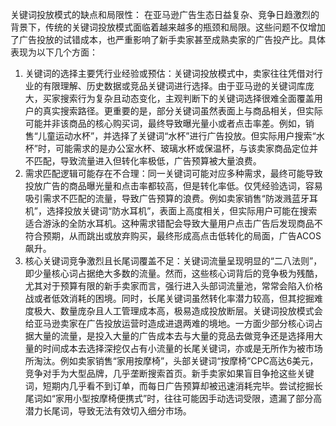 关键词投放模式的缺点和局限性：
在亚马逊广告生态日益复杂、竞争日趋激烈的背景下，传统的关键词投放模式面临着越来越多的瓶颈和局限。这些问题不仅增加了广告投放的试错成本，也严重影响了新手卖家甚至成熟卖家的广告投产比。具体表现为以下几个方面：
1. 关键词的选择主要凭行业经验或预估：关键词投放模式中，卖家往往凭借对行业的有限理解、历史数据或竞品关键词进行选择。由于亚马逊的关键词库庞大，买家搜索行为复杂且动态变化，主观判断下的关键词选择很难全面覆盖用户的真实搜索路径。更重要的是，部分关键词虽然表面上与商品相关，但实际可能并非该商品的核心购买词，最终导致曝光量小或者点击率差。例如，销售“儿童运动水杯”，并选择了关键词“水杯”进行广告投放。但实际用户搜索“水杯”时，可能需求的是办公室水杯、玻璃水杯或保温杯，与该卖家商品定位并不匹配，导致流量进入但转化率极低，广告预算被大量浪费。
2. 需求匹配逻辑可能存在不合理：同一关键词可能对应多种需求，最终可能导致投放广告的商品曝光量和点击率都较高，但是转化率低。仅凭经验选词，容易吸引需求不匹配的流量，导致广告预算的浪费。例如卖家销售“防泼溅蓝牙耳机”，选择投放关键词“防水耳机”，表面上高度相关，但实际用户可能在搜索适合游泳的全防水耳机。这种需求错配会导致大量用户点击广告后发现商品不符合预期，从而跳出或放弃购买，最终形成高点击低转化的局面，广告ACOS飙升。
3. 核心关键词竞争激烈且长尾词覆盖不足：关键词流量呈现明显的“二八法则”，即少量核心词占据绝大多数的流量。然而，这些核心词背后的竞争极为残酷，尤其对于预算有限的新手卖家而言，强行进入头部词流量池，常常会陷入价格战或者低效消耗的困境。同时，长尾关键词虽然转化率潜力较高，但其挖掘难度极大、数量庞杂且人工管理成本高，极易造成投放断层。关键词投放模式会给亚马逊卖家在广告投放运营时造成进退两难的境地。一方面少部分核心词占据大量的流量，是投入大量的广告成本去与大量的竞品去做竞争还是选择用大量的时间成本去选择深挖仅占有小流量的长尾关键词，亦或是无所作为被市场所淘汰。例如卖家销售“家用按摩椅”，头部关键词“按摩椅”CPC高达6美元，竞争对手为大型品牌，几乎垄断搜索首页。新手卖家如果盲目争抢这些关键词，短期内几乎看不到订单，而每日广告预算却被迅速消耗完毕。尝试挖掘长尾词如“家用小型按摩椅便携式”时，往往可能因手动选词受限，遗漏了部分高潜力长尾词，导致无法有效切入细分市场。
